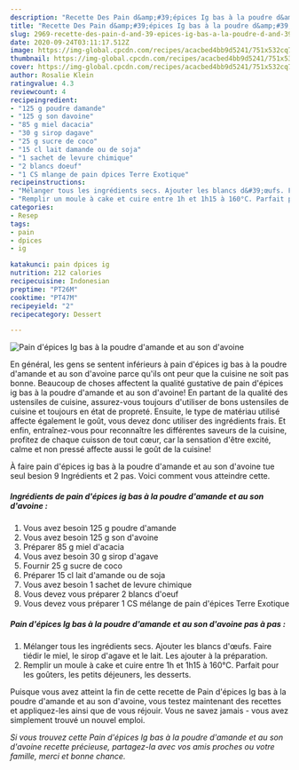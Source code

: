 ```yaml
---
description: "Recette Des Pain d&amp;#39;épices Ig bas à la poudre d&amp;#39;amande et au son d&amp;#39;avoine"
title: "Recette Des Pain d&amp;#39;épices Ig bas à la poudre d&amp;#39;amande et au son d&amp;#39;avoine"
slug: 2969-recette-des-pain-d-and-39-epices-ig-bas-a-la-poudre-d-and-39-amande-et-au-son-d-and-39-avoine
date: 2020-09-24T03:11:17.512Z
image: https://img-global.cpcdn.com/recipes/acacbed4bb9d5241/751x532cq70/pain-depices-ig-bas-a-la-poudre-damande-et-au-son-davoine-photo-principale-de-la-recette.jpg
thumbnail: https://img-global.cpcdn.com/recipes/acacbed4bb9d5241/751x532cq70/pain-depices-ig-bas-a-la-poudre-damande-et-au-son-davoine-photo-principale-de-la-recette.jpg
cover: https://img-global.cpcdn.com/recipes/acacbed4bb9d5241/751x532cq70/pain-depices-ig-bas-a-la-poudre-damande-et-au-son-davoine-photo-principale-de-la-recette.jpg
author: Rosalie Klein
ratingvalue: 4.3
reviewcount: 4
recipeingredient:
- "125 g poudre damande"
- "125 g son davoine"
- "85 g miel dacacia"
- "30 g sirop dagave"
- "25 g sucre de coco"
- "15 cl lait damande ou de soja"
- "1 sachet de levure chimique"
- "2 blancs doeuf"
- "1 CS mlange de pain dpices Terre Exotique"
recipeinstructions:
- "Mélanger tous les ingrédients secs. Ajouter les blancs d&#39;œufs. Faire tiédir le miel, le sirop d&#39;agave et le lait. Les ajouter à la préparation."
- "Remplir un moule à cake et cuire entre 1h et 1h15 à 160°C. Parfait pour les goûters, les petits déjeuners, les desserts."
categories:
- Resep
tags:
- pain
- dpices
- ig

katakunci: pain dpices ig 
nutrition: 212 calories
recipecuisine: Indonesian
preptime: "PT26M"
cooktime: "PT47M"
recipeyield: "2"
recipecategory: Dessert

---
```



![Pain d&#39;épices Ig bas à la poudre d&#39;amande et au son d&#39;avoine](https://img-global.cpcdn.com/recipes/acacbed4bb9d5241/751x532cq70/pain-depices-ig-bas-a-la-poudre-damande-et-au-son-davoine-photo-principale-de-la-recette.jpg)

En général, les gens se sentent inférieurs à pain d&#39;épices ig bas à la poudre d&#39;amande et au son d&#39;avoine parce qu'ils ont peur que la cuisine ne soit pas bonne. Beaucoup de choses affectent la qualité gustative de pain d&#39;épices ig bas à la poudre d&#39;amande et au son d&#39;avoine! En partant de la qualité des ustensiles de cuisine, assurez-vous toujours d'utiliser de bons ustensiles de cuisine et toujours en état de propreté. Ensuite, le type de matériau utilisé affecte également le goût, vous devez donc utiliser des ingrédients frais. Et enfin, entraînez-vous pour reconnaître les différentes saveurs de la cuisine, profitez de chaque cuisson de tout cœur, car la sensation d'être excité, calme et non pressé affecte aussi le goût de la cuisine!

<!--inarticleads1-->

À faire pain d&#39;épices ig bas à la poudre d&#39;amande et au son d&#39;avoine tue seul besion 9 Ingrédients et 2 pas. Voici comment vous atteindre cette.

##### Ingrédients de pain d&#39;épices ig bas à la poudre d&#39;amande et au son d&#39;avoine :

1. Vous avez besoin 125 g poudre d&#39;amande
1. Vous avez besoin 125 g son d&#39;avoine
1. Préparer 85 g miel d&#39;acacia
1. Vous avez besoin 30 g sirop d&#39;agave
1. Fournir 25 g sucre de coco
1. Préparer 15 cl lait d&#39;amande ou de soja
1. Vous avez besoin 1 sachet de levure chimique
1. Vous devez vous préparer 2 blancs d&#39;oeuf
1. Vous devez vous préparer 1 CS mélange de pain d&#39;épices Terre Exotique




<!--inarticleads2-->

##### Pain d&#39;épices Ig bas à la poudre d&#39;amande et au son d&#39;avoine pas à pas :

1. Mélanger tous les ingrédients secs. Ajouter les blancs d&#39;œufs. Faire tiédir le miel, le sirop d&#39;agave et le lait. Les ajouter à la préparation.
1. Remplir un moule à cake et cuire entre 1h et 1h15 à 160°C. Parfait pour les goûters, les petits déjeuners, les desserts.




<!--inarticleads1-->

<p>
Puisque vous avez atteint la fin de cette recette de Pain d&#39;épices Ig bas à la poudre d&#39;amande et au son d&#39;avoine, vous testez maintenant des recettes et appliquez-les ainsi que de vous réjouir. Vous ne savez jamais - vous avez simplement trouvé un nouvel emploi.
</p>

<p>
<i>Si vous trouvez cette Pain d&#39;épices Ig bas à la poudre d&#39;amande et au son d&#39;avoine recette précieuse, partagez-la avec vos amis proches ou votre famille, merci et bonne chance.</i>
</p>
